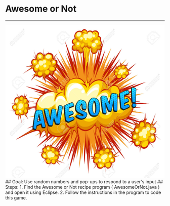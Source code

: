 
# Awesome or Not
  <hr/>
  <img alt="awesome image" src="./awesome.jpg"/>
## Goal:
   Use random numbers and pop-ups to respond to a user's input
## Steps:
1. Find the Awesome or Not recipe program ( AwesomeOrNot.java ) and open it using Eclipse.
2. Follow the instructions in the program to code this game.
  
 

